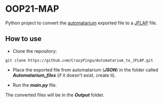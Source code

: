 # OOP21-MAP

Python project to convert the [automatarium](https://github.com/automatarium/automatarium) exported file to a [JFLAP](https://www.jflap.org/) file.

## How to use

- Clone the repository:

```
git clone https://github.com/CrazyPingu/Automatarium_to_JFLAP.git
```

- Place the exported file from automatarium (<em><strong>JSON</strong></em>) in the folder called <em><strong>Automatarium_files</strong></em> (if it doesn't exist, create it).

- Run the <em><strong>main.py</strong></em> file.

The converted files will be in the <em><strong>Output</strong></em> folder.
